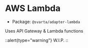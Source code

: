 # AWS Lambda

- Package: `@svarta/adapter-lambda`

Uses API Gateway & Lambda functions

::alert{type="warning"}
W.I.P.
::
